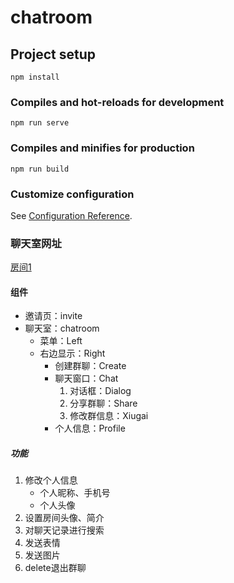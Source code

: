 # chatroom

## Project setup
```
npm install
```

### Compiles and hot-reloads for development
```
npm run serve
```

### Compiles and minifies for production
```
npm run build
```

### Customize configuration
See [Configuration Reference](https://cli.vuejs.org/config/).

### 聊天室网址
[房间1](http://39.106.119.191/invite.html?roomid=1)

#### 组件  

- 邀请页：invite
- 聊天室：chatroom
	- 菜单：Left
	- 右边显示：Right
		- 创建群聊：Create
		- 聊天窗口：Chat
			1. 对话框：Dialog
			1. 分享群聊：Share
			1. 修改群信息：Xiugai
		- 个人信息：Profile

##### 功能
1. 修改个人信息
    - 个人昵称、手机号
    - 个人头像
2. 设置房间头像、简介  
3. 对聊天记录进行搜索  
4. 发送表情  
5. 发送图片  
1. delete退出群聊